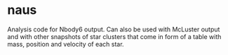# naus
Analysis code for Nbody6 output. Can also be used with McLuster output and with other snapshots of star clusters that come in form of a table with mass, position and velocity of each star.

